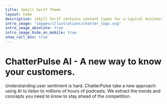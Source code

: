 ```yaml
---
title: Jekyll Serif Theme
layout: home
description: Jekyll Serif contains content types for a typical business website. The theme is fully responsive, blazing fast and artfully illustrated.
intro_image: "images/illustrations/chatter_logo.svg"
intro_image_absolute: true
intro_image_hide_on_mobile: true
show_call_box: true
---
```


# ChatterPulse AI - A new way to know your customers.

Understanding user sentiment is hard. ChatterPulse take a new approach: using AI to listen to millions of hours of podcasts. We extract the trends and concepts you need to know to stay ahead of the competition.
